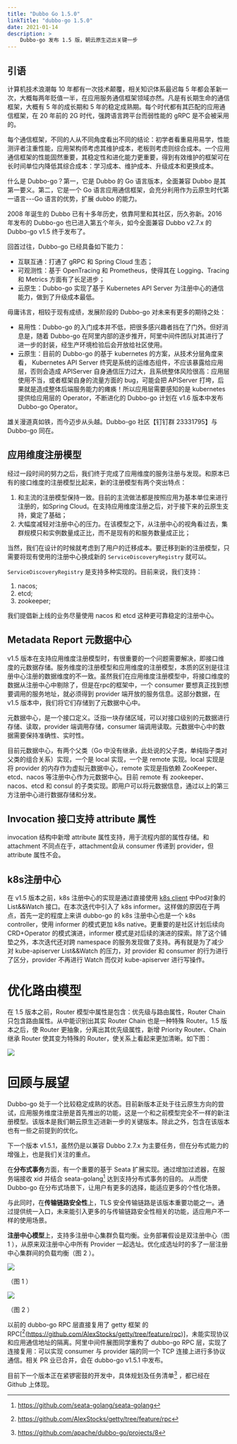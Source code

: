 ```yaml
---
title: "Dubbo Go 1.5.0"
linkTitle: "dubbo-go 1.5.0"
date: 2021-01-14
description: >
    Dubbo-go 发布 1.5 版，朝云原生迈出关键一步
---
```


## 引语

计算机技术浪潮每 10 年都有一次技术颠覆，相关知识体系最迟每 5 年都会革新一次，大概每两年贬值一半，在应用服务通信框架领域亦然。凡是有长期生命的通信框架，大概有 5 年的成长期和 5 年的稳定成熟期。每个时代都有其匹配的应用通信框架，在 20 年前的 2G 时代，强跨语言跨平台而弱性能的 gRPC 是不会被采用的。

每个通信框架，不同的人从不同角度看出不同的结论：初学者看重易用易学，性能测评者注重性能，应用架构师考虑其维护成本，老板则考虑则综合成本。一个应用通信框架的性能固然重要，其稳定性和进化能力更重要，得到有效维护的框架可在长时间单位内降低其综合成本：学习成本、维护成本、升级成本和更换成本。

什么是 Dubbo-go？第一，它是 Dubbo 的 Go 语言版本，全面兼容 Dubbo 是其第一要义。第二，它是一个 Go 语言应用通信框架，会充分利用作为云原生时代第一语言---Go 语言的优势，扩展 dubbo 的能力。

2008 年诞生的 Dubbo 已有十多年历史，依靠阿里和其社区，历久弥新。2016 年发布的 Dubbo-go 也已进入第五个年头，如今全面兼容 Dubbo v2.7.x 的 Dubbo-go v1.5 终于发布了。

回首过往，Dubbo-go 已经具备如下能力：

- 互联互通：打通了 gRPC 和 Spring Cloud 生态；
- 可观测性：基于 OpenTracing  和 Prometheus，使得其在 Logging、Tracing 和 Metrics 方面有了长足进步；
- 云原生：Dubbo-go 实现了基于 Kubernetes API Server 为注册中心的通信能力，做到了升级成本最低。

毋庸讳言，相较于现有成绩，发展阶段的 Dubbo-go 对未来有更多的期待之处：

- 易用性：Dubbo-go 的入门成本并不低，把很多感兴趣者挡在了门外。但好消息是，随着 Dubbo-go 在阿里内部的逐步推开，阿里中间件团队对其进行了进一步的封装，经生产环境检验后会开放给社区使用。
- 云原生：目前的 Dubbo-go 的基于 kubernetes 的方案，从技术分层角度来看， Kubernetes API Server 终究是系统的运维态组件，不应该暴露给应用层，否则会造成 APIServer 自身通信压力过大，且系统整体风险很高：应用层使用不当，或者框架自身的流量方面的 bug，可能会把 APIServer 打垮，后果就是造成整体后端服务能力的瘫痪！所以应用层需要感知的是 kubernetes 提供给应用层的 Operator，不断进化的 Dubbo-go 计划在 v1.6 版本中发布 Dubbo-go Operator。

雄关漫道真如铁，而今迈步从头越。Dubbo-go 社区【钉钉群 23331795】与 Dubbo-go 同在。

## 应用维度注册模型

经过一段时间的努力之后，我们终于完成了应用维度的服务注册与发现。和原本已有的接口维度的注册模型比起来，新的注册模型有两个突出特点：

1. 和主流的注册模型保持一致。目前的主流做法都是按照应用为基本单位来进行注册的，如Spring Cloud。在支持应用维度注册之后，对于接下来的云原生支持，奠定了基础；
2. 大幅度减轻对注册中心的压力。在该模型之下，从注册中心的视角看过去，集群规模只和实例数量成正比，而不是现有的和服务数量成正比；

当然，我们在设计的时候就考虑到了用户的迁移成本。要迁移到新的注册模型，只需要将现有使用的注册中心换成新的 `ServiceDiscoveryRegistry` 就可以。

`ServiceDiscoveryRegistry` 是支持多种实现的。目前来说，我们支持：

1. nacos;
2. etcd;
3. zookeeper;

我们提倡新上线的业务尽量使用 nacos 和 etcd 这种更可靠稳定的注册中心。


## Metadata Report 元数据中心

v1.5 版本在支持应用维度注册模型时，有很重要的一个问题需要解决，即接口维度的元数据存储。服务维度的注册模型和应用维度的注册模型，本质的区别是往注册中心注册的数据维度的不一致。虽然我们在应用维度注册模型中，将接口维度的数据从注册中心中剔除了，但是在rpc的框架中，一个 consumer 要想真正找到想要调用的服务地址，就必须得到 provider 端开放的服务信息。这部分数据，在 v1.5 版本中，我们将它们存储到了元数据中心中。

元数据中心，是一个接口定义。泛指一块存储区域，可以对接口级别的元数据进行存储、读取，provider 端调用存储，consumer 端调用读取。元数据中心中的数据需要保持准确性、实时性。

目前元数据中心，有两个父类（Go 中没有继承，此处说的父子类，单纯指子类对父类的组合关系）实现，一个是 local 实现，一个是 remote 实现。local 实现是将 provider 的内存作为虚拟元数据中心，remote 实现是指依赖 ZooKeeper、etcd、nacos 等注册中心作为元数据中心。目前 remote 有 zookeeper、nacos、etcd 和 consul 的子类实现。即用户可以将元数据信息，通过以上的第三方注册中心进行数据存储和分发。

## Invocation 接口支持 attribute 属性

invocation 结构中新增 attribute 属性支持，用于流程内部的属性存储。和 attachment 不同点在于，attachment会从 consumer 传递到 provider，但 attribute 属性不会。

## k8s注册中心

在 v1.5 版本之前，k8s 注册中心的实现是通过直接使用 [k8s client](https://github.com/kubernetes/client-go) 中Pod对象的 List&&Watch 接口。在本次迭代中引入了 k8s informer。这样做的原因在于两点，首先一定的程度上来讲 dubbo-go 的 k8s 注册中心也是一个 k8s controller，使用 informer 的模式更加 k8s native。更重要的是社区计划后续向 CRD+Operator 的模式演进，informer 模式是对后续的演进的探索。除了这个铺垫之外，本次迭代还对跨 namespace 的服务发现做了支持。再有就是为了减少对 kube-apiserver List&&Watch 的压力，对 provider 和 consumer 的行为进行了区分，provider 不再进行 Watch 而仅对 kube-apiserver 进行写操作。

# 优化路由模型

在 1.5 版本之前，Router 模型中属性是包含：优先级与路由属性，Router Chain 只包含路由属性。从中能识别出其实 Router Chain 也是一种特殊 Router。1.5 版本之后，使 Router 更抽象，分离出其优先级属性，新增 Priority Router、Chain 继承 Router 使其变为特殊的 Router，使关系上看起来更加清晰。如下图：

![](/imgs/blog/dubbo-go/1.5/router.png)

# 回顾与展望

Dubbo-go 处于一个比较稳定成熟的状态。目前新版本正处于往云原生方向的尝试，应用服务维度注册是首先推出的功能，这是一个和之前模型完全不一样的新注册模型。该版本是我们朝云原生迈进新一步的关键版本。除此之外，包含在该版本也有一些之前提到的优化。

下一个版本 v1.5.1，虽然仍是以兼容 Dubbo 2.7.x 为主要任务，但在分布式能力的增强上，也是我们关注的重点。

在**分布式事务**方面，有一个重要的基于 Seata 扩展实现。通过增加过滤器，在服务端接收  xid 并结合 seata-golang[^2] 达到支持分布式事务的目的。 从而使 Dubbo-go 在分布式场景下，让用户有更多的选择，能适应更多的个性化场景。

与此同时，在**传输链路安全性**上，TLS 安全传输链路是该版本重要功能之一。通过提供统一入口，未来能引入更多的与传输链路安全性相关的功能，适应用户不一样的使用场景。

**注册中心模型**上，支持多注册中心集群负载均衡。业务部署假设是双注册中心（图 1 ），从原来双注册中心中所有 Provider 一起选址。优化成选址时的多了一层注册中心集群间的负载均衡（图 2 ）。

![](/imgs/blog/dubbo-go/1.5/multi-registry.png)


（图 1 ）

![](/imgs/blog/dubbo-go/1.5/loadbalance.png)

（图 2 ）

以前的 dubbo-go RPC 层直接复用了 getty 框架 的 RPC[[^3](https://github.com/AlexStocks/getty/tree/feature/rpc)]，未能实现协议和应用通信地址的隔离。阿里中间件展图同学重构了 dubbo-go  RPC 层，实现了连接复用：可以实现 consumer 与 provider 端的同一个 TCP 连接上进行多协议通信。相关 PR 业已合并，会在 dubbo-go v1.5.1 中发布。

目前下一个版本正在紧锣密鼓的开发中，具体规划及任务清单[^1] ，都已经在 Github 上体现。

[^1]: https://github.com/apache/dubbo-go/projects/8
[^2]: https://github.com/seata-golang/seata-golang
[^3]: https://github.com/AlexStocks/getty/tree/feature/rpc